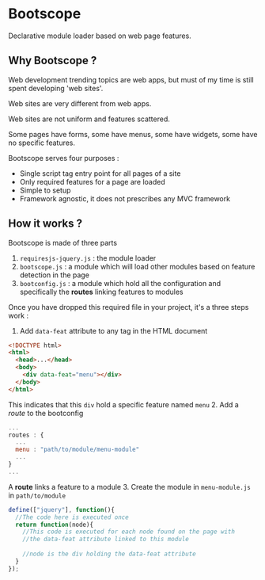 Bootscope
=============

Declarative module loader based on web page features.

Why Bootscope ?
---------------
Web development trending topics are web apps, but must of my time is still spent developing 'web sites'.

Web sites are very different from web apps.

Web sites are not uniform and features scattered.

Some pages have forms, some have menus, some have widgets, some have no specific features.

Bootscope serves four purposes :

* Single script tag entry point for all pages of a site
* Only required features for a page are loaded
* Simple to setup
* Framework agnostic, it does not prescribes any MVC framework

How it works ?
--------------
Bootscope is made of three parts  
 
1. ``requiresjs-jquery.js`` : the module loader
2. ``bootscope.js`` : a module which will load other modules based on feature detection in the page
3. ``bootconfig.js`` : a module which hold all the configuration and specifically the **routes** linking features to modules

Once you have dropped this required file in your project, it's a three steps work :

1. Add ``data-feat`` attribute to any tag in the HTML document  
```html
<!DOCTYPE html>
<html>
  <head>...</head>
  <body>
    <div data-feat="menu"></div>
  </body>
</html>
```  
This indicates that this ``div`` hold a specific feature named ``menu``
2. Add a _route_ to the bootconfig   
```javascript
...
routes : {
  ...
  menu : "path/to/module/menu-module"
  ...
}
...
```
A **route** links a feature to a module
3. Create the module in ``menu-module.js`` in ``path/to/module``   
```javascript
define(["jquery"], function(){
  //The code here is executed once
  return function(node){
    //This code is executed for each node found on the page with 
    //the data-feat attribute linked to this module
 
    //node is the div holding the data-feat attribute
  }
});
```